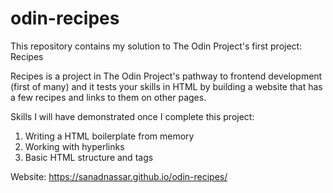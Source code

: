 # odin-recipes
This repository contains my solution to The Odin Project's first project: Recipes

Recipes is a project in The Odin Project's pathway to frontend development (first of many) and it tests your skills in HTML
by building a website that has a few recipes and links to them on other pages.

Skills I will have demonstrated once I complete this project:
  1. Writing a HTML boilerplate from memory
  2. Working with hyperlinks
  3. Basic HTML structure and tags


Website: https://sanadnassar.github.io/odin-recipes/

